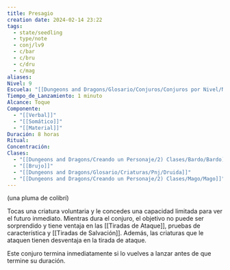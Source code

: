 ```yaml
---
title: Presagio
creation date: 2024-02-14 23:22
tags:
  - state/seedling
  - type/note
  - conj/lv9
  - c/bar
  - c/bru
  - c/dru
  - c/mag
aliases: 
Nivel: 9
Escuela: "[[Dungeons and Dragons/Glosario/Conjuros/Conjuros por Nivel/Nivel 4/Adivinación|Adivinación]]"
Tiempo_de_Lanzamiento: 1 minuto
Alcance: Toque
Componente:
  - "[[Verbal]]"
  - "[[Somático]]"
  - "[[Material]]"
Duración: 8 horas
Ritual: 
Concentración: 
Clases:
  - "[[Dungeons and Dragons/Creando un Personaje/2) Clases/Bardo/Bardo]]"
  - "[[Brujo]]"
  - "[[Dungeons and Dragons/Glosario/Criaturas/Pnj/Druida]]"
  - "[[Dungeons and Dragons/Creando un Personaje/2) Clases/Mago/Mago]]"
---
```

(una pluma de colibrí)

Tocas una criatura voluntaria y le concedes una capacidad limitada para ver el futuro inmediato. Mientras dura el conjuro, el objetivo no puede ser sorprendido y tiene ventaja en las [[Tiradas de Ataque]], pruebas de característica y [[Tiradas de Salvación]]. Además, las criaturas que le ataquen tienen desventaja en la tirada de ataque.

Este conjuro termina inmediatamente si lo vuelves a lanzar antes de que termine su duración.